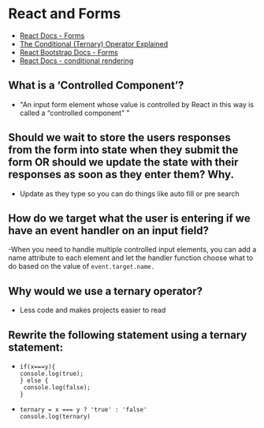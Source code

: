 # React and Forms
  - [React Docs - Forms](https://reactjs.org/docs/forms.html)
  - [The Conditional (Ternary) Operator Explained](https://codeburst.io/javascript-the-conditional-ternary-operator-explained-cac7218beeff)
  - [React Bootstrap Docs - Forms](https://react-bootstrap.github.io/forms/overview/)
  - [React Docs - conditional rendering](https://reactjs.org/docs/conditional-rendering.html)

## What is a ‘Controlled Component’?
  - "An input form element whose value is controlled by React in this way is called a “controlled component” "

## Should we wait to store the users responses from the form into state when they submit the form OR should we update the state with their responses as soon as they enter them? Why.
  - Update as they type so you can do things like auto fill or pre search

## How do we target what the user is entering if we have an event handler on an input field?
-When you need to handle multiple controlled input elements, you can add a name attribute to each element and let the handler function choose what to do based on the value of `event.target.name.`

## Why would we use a ternary operator?
- Less code and makes projects  easier to read 

## Rewrite the following statement using a ternary statement:

- `if(x===y){` </br>
  `console.log(true);` </br>
`} else {` </br>
 ` console.log(false);` </br>
`}`

- `ternary = x === y ? 'true' : 'false' ` </br>
`console.log(ternary)`
